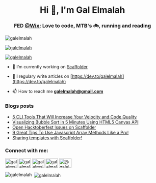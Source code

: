 <h1 align="center">Hi 👋, I'm Gal Elmalah</h1>
<h3 align="center">FED <a href="https://www.wix.com">@Wix</a>; Love to code, MTB's 🚲, running and reading</h3>

<p align="left"> <img src="https://komarev.com/ghpvc/?username=galelmalah&label=Profile%20views&color=0e75b6&style=flat" alt="galelmalah" /> </p>

<p align="left"> <a href="https://github.com/ryo-ma/github-profile-trophy"><img src="https://github-profile-trophy.vercel.app/?username=galelmalah&title=Commit ,Stars" alt="galelmalah" /></a> </p>
 
<p align="left"> <a href="https://twitter.com/galelmalah" target="blank"><img src="https://img.shields.io/twitter/follow/galelmalah?logo=twitter&style=for-the-badge" alt="galelmalah" /></a> </p>

- 🔭 I’m currently working on [Scaffolder](https://github.com/galElmalah/scaffolder)

- 📝 I regulary write articles on [https://dev.to/galelmalah](https://dev.to/galelmalah)

- 📫 How to reach me **galelmalah@gmail.com**

### Blogs posts
<!-- BLOG-POST-LIST:START -->
- [5 CLI Tools That Will Increase Your Velocity and Code Quality](https://dev.to/galelmalah/5-cli-tools-that-will-increase-your-dev-velocity-and-code-quality-1fe8)
- [Visualizing Bubble Sort in 5 Minutes Using HTML5 Canvas API](https://dev.to/galelmalah/visualizing-bubble-sort-in-5-minutes-using-html5-canvas-api-4d1b)
- [Open Hacktoberfest Issues on Scaffolder](https://dev.to/galelmalah/open-hacktoberfest-issues-on-scaffolder-4pd4)
- [9 Great Tips To Use Javascript Array Methods Like a Pro!](https://dev.to/galelmalah/9-great-tips-to-use-array-methods-like-a-pro-dcc)
- [Sharing templates with Scaffolder!](https://dev.to/galelmalah/sharing-templates-with-scaffolder-17a)
<!-- BLOG-POST-LIST:END -->

<p align="left">
<h3 align="left">Connect with me:</h3>
<a href="https://codepen.io/galelmalah" target="blank"><img align="center" src="https://cdn.jsdelivr.net/npm/simple-icons@3.0.1/icons/codepen.svg" alt="galelmalah" height="30" width="40" /></a>
<a href="https://dev.to/galelmalah" target="blank"><img align="center" src="https://cdn.jsdelivr.net/npm/simple-icons@3.0.1/icons/dev-dot-to.svg" alt="galelmalah" height="30" width="40" /></a>
<a href="https://twitter.com/galelmalah" target="blank"><img align="center" src="https://cdn.jsdelivr.net/npm/simple-icons@3.0.1/icons/twitter.svg" alt="galelmalah" height="30" width="40" /></a>
<a href="https://linkedin.com/in/galelmalah" target="blank"><img align="center" src="https://cdn.jsdelivr.net/npm/simple-icons@3.0.1/icons/linkedin.svg" alt="galelmalah" height="30" width="40" /></a>
<a href="https://medium.com/@galelmalah" target="blank"><img align="center" src="https://cdn.jsdelivr.net/npm/simple-icons@3.0.1/icons/medium.svg" alt="@galelmalah" height="30" width="40" /></a>
</p>

<p><img align="left" src="https://github-readme-stats.vercel.app/api/top-langs/?username=galelmalah&layout=compact" alt="galelmalah" /></p>

<p>&nbsp;<img align="center" src="https://github-readme-stats.vercel.app/api?username=galelmalah&show_icons=true" alt="galelmalah" /></p>

